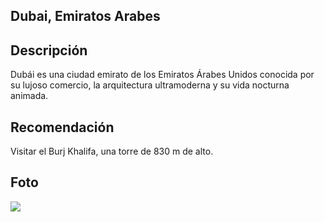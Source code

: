 ## Dubai, Emiratos Arabes

## Descripción

Dubái es una ciudad emirato de los Emiratos Árabes Unidos conocida por su lujoso comercio, la arquitectura ultramoderna y su vida nocturna animada. 

## Recomendación

Visitar el Burj Khalifa, una torre de 830 m de alto. 

## Foto
![](https://upload.wikimedia.org/wikipedia/commons/thumb/e/e5/UAE_Dubai_Marina_img1_asv2018-01.jpg/2560px-UAE_Dubai_Marina_img1_asv2018-01.jpg)


